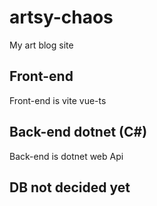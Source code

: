 # artsy-chaos
My art blog site

## Front-end
Front-end is vite vue-ts

## Back-end dotnet (C#)
Back-end is dotnet web Api

## DB not decided yet
